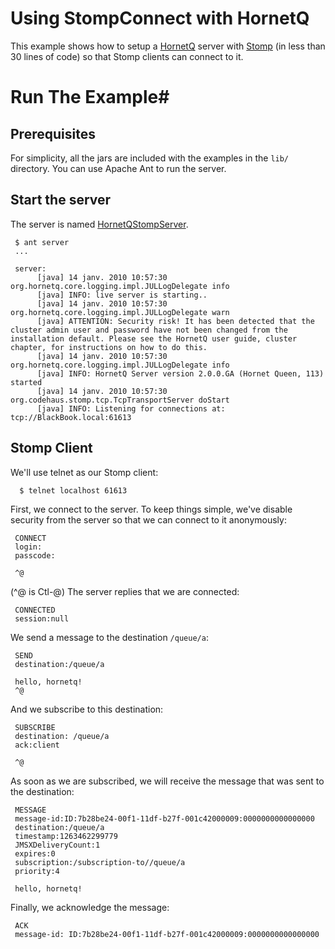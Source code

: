 # Using StompConnect with HornetQ #

This example shows how to setup a [HornetQ][hornetq] server with [Stomp][stomp] (in less than 30 lines of
code) so that Stomp clients can connect to it.

# Run The Example#

## Prerequisites ##

For simplicity, all the jars are included with the examples in the `lib/` directory.
You can use Apache Ant to run the server.

## Start the server ##

The server is named [HornetQStompServer](src/org/hornetq/stomp/HornetQStompServer.java).

     $ ant server
     ...

     server:
          [java] 14 janv. 2010 10:57:30 org.hornetq.core.logging.impl.JULLogDelegate info
          [java] INFO: live server is starting..
          [java] 14 janv. 2010 10:57:30 org.hornetq.core.logging.impl.JULLogDelegate warn
          [java] ATTENTION: Security risk! It has been detected that the cluster admin user and password have not been changed from the installation default. Please see the HornetQ user guide, cluster chapter, for instructions on how to do this.
          [java] 14 janv. 2010 10:57:30 org.hornetq.core.logging.impl.JULLogDelegate info
          [java] INFO: HornetQ Server version 2.0.0.GA (Hornet Queen, 113) started
          [java] 14 janv. 2010 10:57:30 org.codehaus.stomp.tcp.TcpTransportServer doStart
          [java] INFO: Listening for connections at: tcp://BlackBook.local:61613


## Stomp Client ##

We'll use telnet as our Stomp client:

      $ telnet localhost 61613
      
First, we connect to the server.
To keep things simple, we've disable security from the server so that
we can connect to it anonymously:

     CONNECT
     login:
     passcode:
     
     ^@
     
(^@ is Ctl-@)
The server replies that we are connected:

     CONNECTED
     session:null
     
We send a message to the destination `/queue/a`:
     
     SEND 
     destination:/queue/a
     
     hello, hornetq!
     ^@
     
And we subscribe to this destination:
     
     SUBSCRIBE
     destination: /queue/a
     ack:client
     
     ^@
     
As soon as we are subscribed, we will receive the message that was sent to the destination:

     MESSAGE
     message-id:ID:7b28be24-00f1-11df-b27f-001c42000009:0000000000000000
     destination:/queue/a
     timestamp:1263462299779
     JMSXDeliveryCount:1
     expires:0
     subscription:/subscription-to//queue/a
     priority:4
     
     hello, hornetq!

Finally, we acknowledge the message:

     ACK    
     message-id: ID:7b28be24-00f1-11df-b27f-001c42000009:0000000000000000
     
[hornetq]:http://jboss.org/hornetq/
[stomp]:  http://stomp.codehaus.org/
     
     